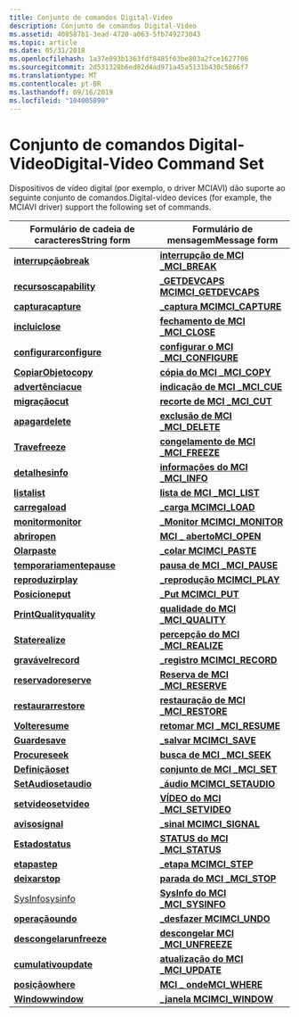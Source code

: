 ```yaml
---
title: Conjunto de comandos Digital-Video
description: Conjunto de comandos Digital-Video
ms.assetid: 408587b1-3ead-4720-a063-5fb749273043
ms.topic: article
ms.date: 05/31/2018
ms.openlocfilehash: 1a37e093b1363fdf8485f63be803a2fce1627706
ms.sourcegitcommit: 2d531328b6ed82d4ad971a45a5131b430c5866f7
ms.translationtype: MT
ms.contentlocale: pt-BR
ms.lasthandoff: 09/16/2019
ms.locfileid: "104005890"
---
```

# <a name="digital-video-command-set"></a><span data-ttu-id="03364-103">Conjunto de comandos Digital-Video</span><span class="sxs-lookup"><span data-stu-id="03364-103">Digital-Video Command Set</span></span>

<span data-ttu-id="03364-104">Dispositivos de vídeo digital (por exemplo, o driver MCIAVI) dão suporte ao seguinte conjunto de comandos.</span><span class="sxs-lookup"><span data-stu-id="03364-104">Digital-video devices (for example, the MCIAVI driver) support the following set of commands.</span></span>



| <span data-ttu-id="03364-105">Formulário de cadeia de caracteres</span><span class="sxs-lookup"><span data-stu-id="03364-105">String form</span></span>                      | <span data-ttu-id="03364-106">Formulário de mensagem</span><span class="sxs-lookup"><span data-stu-id="03364-106">Message form</span></span>                              |
|----------------------------------|-------------------------------------------|
| [<span data-ttu-id="03364-107">**interrupção**</span><span class="sxs-lookup"><span data-stu-id="03364-107">**break**</span></span>](break.md)           | [<span data-ttu-id="03364-108">**interrupção de MCI \_**</span><span class="sxs-lookup"><span data-stu-id="03364-108">**MCI\_BREAK**</span></span>](mci-break.md)           |
| [<span data-ttu-id="03364-109">**recursos**</span><span class="sxs-lookup"><span data-stu-id="03364-109">**capability**</span></span>](capability.md) | [<span data-ttu-id="03364-110">**\_GETDEVCAPS MCI**</span><span class="sxs-lookup"><span data-stu-id="03364-110">**MCI\_GETDEVCAPS**</span></span>](mci-getdevcaps.md) |
| [<span data-ttu-id="03364-111">**captura**</span><span class="sxs-lookup"><span data-stu-id="03364-111">**capture**</span></span>](capture.md)       | [<span data-ttu-id="03364-112">**\_captura MCI**</span><span class="sxs-lookup"><span data-stu-id="03364-112">**MCI\_CAPTURE**</span></span>](mci-capture.md)       |
| [<span data-ttu-id="03364-113">**inclui**</span><span class="sxs-lookup"><span data-stu-id="03364-113">**close**</span></span>](close.md)           | [<span data-ttu-id="03364-114">**fechamento de MCI \_**</span><span class="sxs-lookup"><span data-stu-id="03364-114">**MCI\_CLOSE**</span></span>](mci-close.md)           |
| [<span data-ttu-id="03364-115">**configurar**</span><span class="sxs-lookup"><span data-stu-id="03364-115">**configure**</span></span>](configure.md)   | [<span data-ttu-id="03364-116">**configurar o MCI \_**</span><span class="sxs-lookup"><span data-stu-id="03364-116">**MCI\_CONFIGURE**</span></span>](mci-configure.md)   |
| [<span data-ttu-id="03364-117">**CopiarObjeto**</span><span class="sxs-lookup"><span data-stu-id="03364-117">**copy**</span></span>](copy.md)             | [<span data-ttu-id="03364-118">**cópia do MCI \_**</span><span class="sxs-lookup"><span data-stu-id="03364-118">**MCI\_COPY**</span></span>](mci-copy.md)             |
| [<span data-ttu-id="03364-119">**advertência**</span><span class="sxs-lookup"><span data-stu-id="03364-119">**cue**</span></span>](cue.md)               | [<span data-ttu-id="03364-120">**indicação de MCI \_**</span><span class="sxs-lookup"><span data-stu-id="03364-120">**MCI\_CUE**</span></span>](mci-cue.md)               |
| [<span data-ttu-id="03364-121">**migração**</span><span class="sxs-lookup"><span data-stu-id="03364-121">**cut**</span></span>](cut.md)               | [<span data-ttu-id="03364-122">**recorte de MCI \_**</span><span class="sxs-lookup"><span data-stu-id="03364-122">**MCI\_CUT**</span></span>](mci-cut.md)               |
| [<span data-ttu-id="03364-123">**apagar**</span><span class="sxs-lookup"><span data-stu-id="03364-123">**delete**</span></span>](delete.md)         | [<span data-ttu-id="03364-124">**exclusão de MCI \_**</span><span class="sxs-lookup"><span data-stu-id="03364-124">**MCI\_DELETE**</span></span>](mci-delete.md)         |
| [<span data-ttu-id="03364-125">**Trave**</span><span class="sxs-lookup"><span data-stu-id="03364-125">**freeze**</span></span>](freeze.md)         | [<span data-ttu-id="03364-126">**congelamento de MCI \_**</span><span class="sxs-lookup"><span data-stu-id="03364-126">**MCI\_FREEZE**</span></span>](mci-freeze.md)         |
| [<span data-ttu-id="03364-127">**detalhes**</span><span class="sxs-lookup"><span data-stu-id="03364-127">**info**</span></span>](info.md)             | [<span data-ttu-id="03364-128">**informações do MCI \_**</span><span class="sxs-lookup"><span data-stu-id="03364-128">**MCI\_INFO**</span></span>](mci-info.md)             |
| [<span data-ttu-id="03364-129">**lista**</span><span class="sxs-lookup"><span data-stu-id="03364-129">**list**</span></span>](list.md)             | [<span data-ttu-id="03364-130">**lista de MCI \_**</span><span class="sxs-lookup"><span data-stu-id="03364-130">**MCI\_LIST**</span></span>](mci-list.md)             |
| [<span data-ttu-id="03364-131">**carrega**</span><span class="sxs-lookup"><span data-stu-id="03364-131">**load**</span></span>](load.md)             | [<span data-ttu-id="03364-132">**\_carga MCI**</span><span class="sxs-lookup"><span data-stu-id="03364-132">**MCI\_LOAD**</span></span>](mci-load.md)             |
| [<span data-ttu-id="03364-133">**monitor**</span><span class="sxs-lookup"><span data-stu-id="03364-133">**monitor**</span></span>](monitor.md)       | [<span data-ttu-id="03364-134">**\_Monitor MCI**</span><span class="sxs-lookup"><span data-stu-id="03364-134">**MCI\_MONITOR**</span></span>](mci-monitor.md)       |
| [<span data-ttu-id="03364-135">**abrir**</span><span class="sxs-lookup"><span data-stu-id="03364-135">**open**</span></span>](open.md)             | [<span data-ttu-id="03364-136">**MCI \_ aberto**</span><span class="sxs-lookup"><span data-stu-id="03364-136">**MCI\_OPEN**</span></span>](mci-open.md)             |
| [<span data-ttu-id="03364-137">**Olar**</span><span class="sxs-lookup"><span data-stu-id="03364-137">**paste**</span></span>](paste.md)           | [<span data-ttu-id="03364-138">**\_colar MCI**</span><span class="sxs-lookup"><span data-stu-id="03364-138">**MCI\_PASTE**</span></span>](mci-paste.md)           |
| [<span data-ttu-id="03364-139">**temporariamente**</span><span class="sxs-lookup"><span data-stu-id="03364-139">**pause**</span></span>](pause.md)           | [<span data-ttu-id="03364-140">**pausa de MCI \_**</span><span class="sxs-lookup"><span data-stu-id="03364-140">**MCI\_PAUSE**</span></span>](mci-pause.md)           |
| [<span data-ttu-id="03364-141">**reproduzir**</span><span class="sxs-lookup"><span data-stu-id="03364-141">**play**</span></span>](play.md)             | [<span data-ttu-id="03364-142">**\_reprodução MCI**</span><span class="sxs-lookup"><span data-stu-id="03364-142">**MCI\_PLAY**</span></span>](mci-play.md)             |
| [<span data-ttu-id="03364-143">**Posicione**</span><span class="sxs-lookup"><span data-stu-id="03364-143">**put**</span></span>](put.md)               | [<span data-ttu-id="03364-144">**\_Put MCI**</span><span class="sxs-lookup"><span data-stu-id="03364-144">**MCI\_PUT**</span></span>](mci-put.md)               |
| [<span data-ttu-id="03364-145">**PrintQuality**</span><span class="sxs-lookup"><span data-stu-id="03364-145">**quality**</span></span>](quality.md)       | [<span data-ttu-id="03364-146">**qualidade do MCI \_**</span><span class="sxs-lookup"><span data-stu-id="03364-146">**MCI\_QUALITY**</span></span>](mci-quality.md)       |
| [<span data-ttu-id="03364-147">**State**</span><span class="sxs-lookup"><span data-stu-id="03364-147">**realize**</span></span>](realize.md)       | [<span data-ttu-id="03364-148">**percepção do MCI \_**</span><span class="sxs-lookup"><span data-stu-id="03364-148">**MCI\_REALIZE**</span></span>](mci-realize.md)       |
| [<span data-ttu-id="03364-149">**gravável**</span><span class="sxs-lookup"><span data-stu-id="03364-149">**record**</span></span>](record.md)         | [<span data-ttu-id="03364-150">**\_registro MCI**</span><span class="sxs-lookup"><span data-stu-id="03364-150">**MCI\_RECORD**</span></span>](mci-record.md)         |
| [<span data-ttu-id="03364-151">**reservado**</span><span class="sxs-lookup"><span data-stu-id="03364-151">**reserve**</span></span>](reserve.md)       | [<span data-ttu-id="03364-152">**Reserva de MCI \_**</span><span class="sxs-lookup"><span data-stu-id="03364-152">**MCI\_RESERVE**</span></span>](mci-reserve.md)       |
| [<span data-ttu-id="03364-153">**restaurar**</span><span class="sxs-lookup"><span data-stu-id="03364-153">**restore**</span></span>](restore.md)       | [<span data-ttu-id="03364-154">**restauração de MCI \_**</span><span class="sxs-lookup"><span data-stu-id="03364-154">**MCI\_RESTORE**</span></span>](mci-restore.md)       |
| [<span data-ttu-id="03364-155">**Volte**</span><span class="sxs-lookup"><span data-stu-id="03364-155">**resume**</span></span>](resume.md)         | [<span data-ttu-id="03364-156">**retomar MCI \_**</span><span class="sxs-lookup"><span data-stu-id="03364-156">**MCI\_RESUME**</span></span>](mci-resume.md)         |
| [<span data-ttu-id="03364-157">**Guarde**</span><span class="sxs-lookup"><span data-stu-id="03364-157">**save**</span></span>](save.md)             | [<span data-ttu-id="03364-158">**\_salvar MCI**</span><span class="sxs-lookup"><span data-stu-id="03364-158">**MCI\_SAVE**</span></span>](mci-save.md)             |
| [<span data-ttu-id="03364-159">**Procure**</span><span class="sxs-lookup"><span data-stu-id="03364-159">**seek**</span></span>](seek.md)             | [<span data-ttu-id="03364-160">**busca de MCI \_**</span><span class="sxs-lookup"><span data-stu-id="03364-160">**MCI\_SEEK**</span></span>](mci-seek.md)             |
| [<span data-ttu-id="03364-161">**Definição**</span><span class="sxs-lookup"><span data-stu-id="03364-161">**set**</span></span>](set.md)               | [<span data-ttu-id="03364-162">**conjunto de MCI \_**</span><span class="sxs-lookup"><span data-stu-id="03364-162">**MCI\_SET**</span></span>](mci-set.md)               |
| [<span data-ttu-id="03364-163">**SetAudio**</span><span class="sxs-lookup"><span data-stu-id="03364-163">**setaudio**</span></span>](setaudio.md)     | [<span data-ttu-id="03364-164">**\_áudio MCI**</span><span class="sxs-lookup"><span data-stu-id="03364-164">**MCI\_SETAUDIO**</span></span>](mci-setaudio.md)     |
| [<span data-ttu-id="03364-165">**setvideo**</span><span class="sxs-lookup"><span data-stu-id="03364-165">**setvideo**</span></span>](setvideo.md)     | [<span data-ttu-id="03364-166">**VÍDEO do MCI \_**</span><span class="sxs-lookup"><span data-stu-id="03364-166">**MCI\_SETVIDEO**</span></span>](mci-setvideo.md)     |
| [<span data-ttu-id="03364-167">**aviso**</span><span class="sxs-lookup"><span data-stu-id="03364-167">**signal**</span></span>](signal.md)         | [<span data-ttu-id="03364-168">**\_sinal MCI**</span><span class="sxs-lookup"><span data-stu-id="03364-168">**MCI\_SIGNAL**</span></span>](mci-signal.md)         |
| [<span data-ttu-id="03364-169">**Estado**</span><span class="sxs-lookup"><span data-stu-id="03364-169">**status**</span></span>](status.md)         | [<span data-ttu-id="03364-170">**STATUS do MCI \_**</span><span class="sxs-lookup"><span data-stu-id="03364-170">**MCI\_STATUS**</span></span>](mci-status.md)         |
| [<span data-ttu-id="03364-171">**etapa**</span><span class="sxs-lookup"><span data-stu-id="03364-171">**step**</span></span>](step.md)             | [<span data-ttu-id="03364-172">**\_etapa MCI**</span><span class="sxs-lookup"><span data-stu-id="03364-172">**MCI\_STEP**</span></span>](mci-step.md)             |
| [<span data-ttu-id="03364-173">**deixar**</span><span class="sxs-lookup"><span data-stu-id="03364-173">**stop**</span></span>](stop.md)             | [<span data-ttu-id="03364-174">**parada do MCI \_**</span><span class="sxs-lookup"><span data-stu-id="03364-174">**MCI\_STOP**</span></span>](mci-stop.md)             |
| [<span data-ttu-id="03364-175">SysInfo</span><span class="sxs-lookup"><span data-stu-id="03364-175">sysinfo</span></span>](sysinfo.md)           | [<span data-ttu-id="03364-176">**SysInfo do MCI \_**</span><span class="sxs-lookup"><span data-stu-id="03364-176">**MCI\_SYSINFO**</span></span>](mci-sysinfo.md)       |
| [<span data-ttu-id="03364-177">**operação**</span><span class="sxs-lookup"><span data-stu-id="03364-177">**undo**</span></span>](undo.md)             | [<span data-ttu-id="03364-178">**\_desfazer MCI**</span><span class="sxs-lookup"><span data-stu-id="03364-178">**MCI\_UNDO**</span></span>](mci-undo.md)             |
| [<span data-ttu-id="03364-179">**descongelar**</span><span class="sxs-lookup"><span data-stu-id="03364-179">**unfreeze**</span></span>](unfreeze.md)     | [<span data-ttu-id="03364-180">**descongelar MCI \_**</span><span class="sxs-lookup"><span data-stu-id="03364-180">**MCI\_UNFREEZE**</span></span>](mci-unfreeze.md)     |
| [<span data-ttu-id="03364-181">**cumulativo**</span><span class="sxs-lookup"><span data-stu-id="03364-181">**update**</span></span>](update.md)         | [<span data-ttu-id="03364-182">**atualização do MCI \_**</span><span class="sxs-lookup"><span data-stu-id="03364-182">**MCI\_UPDATE**</span></span>](mci-update.md)         |
| [<span data-ttu-id="03364-183">**posição**</span><span class="sxs-lookup"><span data-stu-id="03364-183">**where**</span></span>](where.md)           | [<span data-ttu-id="03364-184">**MCI \_ onde**</span><span class="sxs-lookup"><span data-stu-id="03364-184">**MCI\_WHERE**</span></span>](mci-where.md)           |
| [<span data-ttu-id="03364-185">**Window**</span><span class="sxs-lookup"><span data-stu-id="03364-185">**window**</span></span>](window.md)         | [<span data-ttu-id="03364-186">**\_janela MCI**</span><span class="sxs-lookup"><span data-stu-id="03364-186">**MCI\_WINDOW**</span></span>](mci-window.md)         |



 

 

 




